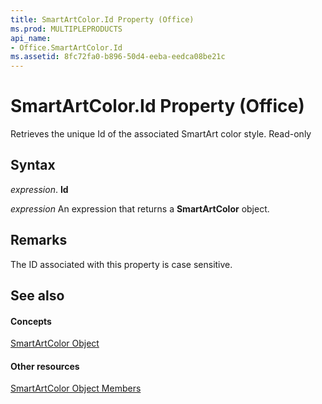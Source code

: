 ```yaml
---
title: SmartArtColor.Id Property (Office)
ms.prod: MULTIPLEPRODUCTS
api_name:
- Office.SmartArtColor.Id
ms.assetid: 8fc72fa0-b896-50d4-eeba-eedca08be21c
---
```



# SmartArtColor.Id Property (Office)

Retrieves the unique Id of the associated SmartArt color style. Read-only


## Syntax

 _expression_. **Id**

 _expression_ An expression that returns a **SmartArtColor** object.


## Remarks

The ID associated with this property is case sensitive.


## See also


#### Concepts


[SmartArtColor Object](smartartcolor-object-office.md)
#### Other resources


[SmartArtColor Object Members](smartartcolor-members-office.md)

